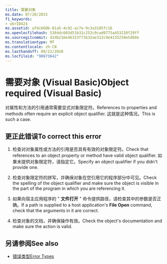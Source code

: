 ```yaml
---
title: 需要对象
ms.date: 07/20/2015
f1_keywords:
- vbrID424
ms.assetid: afdc660b-81a5-4c92-ac7e-9c3a3105fc16
ms.openlocfilehash: 5384dc603d51b31c252c9cad0775a453210f29ff
ms.sourcegitcommit: d2db216e46323f73b32ae312c9e4135258e5d68e
ms.translationtype: MT
ms.contentlocale: zh-CN
ms.lasthandoff: 09/22/2020
ms.locfileid: "90873642"
---
```

# <a name="object-required-visual-basic"></a><span data-ttu-id="e03f4-102">需要对象 (Visual Basic)</span><span class="sxs-lookup"><span data-stu-id="e03f4-102">Object required (Visual Basic)</span></span>

<span data-ttu-id="e03f4-103">对属性和方法的引用通常需要显式对象限定符。</span><span class="sxs-lookup"><span data-stu-id="e03f4-103">References to properties and methods often require an explicit object qualifier.</span></span> <span data-ttu-id="e03f4-104">这就是这种情况。</span><span class="sxs-lookup"><span data-stu-id="e03f4-104">This is such a case.</span></span>  
  
## <a name="to-correct-this-error"></a><span data-ttu-id="e03f4-105">更正此错误</span><span class="sxs-lookup"><span data-stu-id="e03f4-105">To correct this error</span></span>  
  
1. <span data-ttu-id="e03f4-106">检查对对象属性或方法的引用是否具有有效的对象限定符。</span><span class="sxs-lookup"><span data-stu-id="e03f4-106">Check that references to an object property or method have valid object qualifier.</span></span> <span data-ttu-id="e03f4-107">如果未提供对象限定符，请指定它。</span><span class="sxs-lookup"><span data-stu-id="e03f4-107">Specify an object qualifier if you didn't provide one.</span></span>  
  
2. <span data-ttu-id="e03f4-108">检查对象限定符的拼写，并确保对象在您引用它的程序部分中可见。</span><span class="sxs-lookup"><span data-stu-id="e03f4-108">Check the spelling of the object qualifier and make sure the object is visible in the part of the program in which you are referencing it.</span></span>  
  
3. <span data-ttu-id="e03f4-109">如果向宿主应用程序的 " **文件打开** " 命令提供路径，请检查其中的参数是否正确。</span><span class="sxs-lookup"><span data-stu-id="e03f4-109">If a path is supplied to a host application's **File Open** command, check that the arguments in it are correct.</span></span>  
  
4. <span data-ttu-id="e03f4-110">检查对象的文档，并确保操作有效。</span><span class="sxs-lookup"><span data-stu-id="e03f4-110">Check the object's documentation and make sure the action is valid.</span></span>  
  
## <a name="see-also"></a><span data-ttu-id="e03f4-111">另请参阅</span><span class="sxs-lookup"><span data-stu-id="e03f4-111">See also</span></span>

- [<span data-ttu-id="e03f4-112">错误类型</span><span class="sxs-lookup"><span data-stu-id="e03f4-112">Error Types</span></span>](../../programming-guide/language-features/error-types.md)
